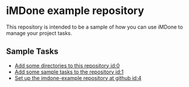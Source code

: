iMDone example repository
====
This repository is intended to be a sample of how you can use iMDone to manage your project tasks.

Sample Tasks
----
- [Add some directories to this repository id:0](#TODO:)
- [Add some sample tasks to the repository id:1](#TODO:)
- [Set up the imdone-example repository at github id:4](#DONE:)
